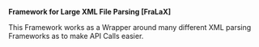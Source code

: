 **Framework for Large XML File Parsing \[FraLaX\]**

This Framework works as a Wrapper around many different XML parsing Frameworks as to make API Calls easier.
